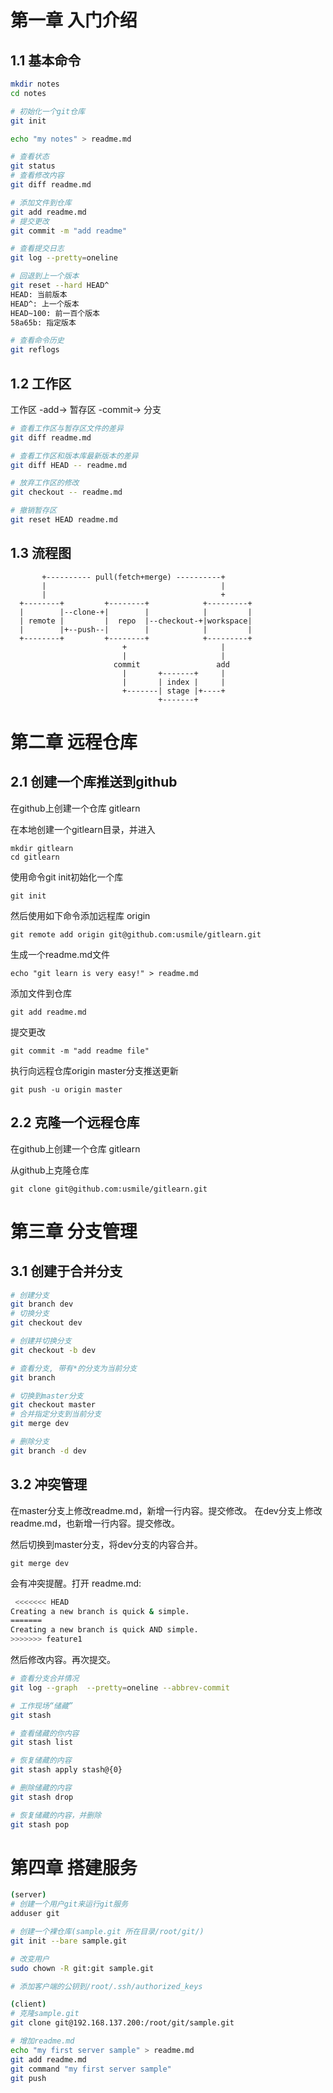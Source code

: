 # 第一章 入门介绍
## 1.1 基本命令
```bash
mkdir notes
cd notes

# 初始化一个git仓库 
git init

echo "my notes" > readme.md

# 查看状态
git status
# 查看修改内容
git diff readme.md

# 添加文件到仓库
git add readme.md
# 提交更改
git commit -m "add readme"

# 查看提交日志
git log --pretty=oneline

# 回退到上一个版本
git reset --hard HEAD^
HEAD: 当前版本
HEAD^: 上一个版本
HEAD~100: 前一百个版本
58a65b: 指定版本

# 查看命令历史
git reflogs
```

## 1.2 工作区
工作区 -add-> 暂存区 -commit-> 分支

```bash
# 查看工作区与暂存区文件的差异
git diff readme.md

# 查看工作区和版本库最新版本的差异
git diff HEAD -- readme.md

# 放弃工作区的修改
git checkout -- readme.md

# 撤销暂存区
git reset HEAD readme.md
```

## 1.3 流程图
```
       +---------- pull(fetch+merge) ----------+
       |                                       |
       |                                       +
  +--------+         +--------+            +---------+
  |        |--clone-+|        |            |         |
  | remote |         |  repo  |--checkout-+|workspace|
  |        |+--push--|        |            |         |
  +--------+         +--------+            +---------+
                         +                     |
                         |                     |
                       commit                 add 
                         |       +-------+     |
                         |       | index |     |
                         +-------| stage |+----+
                                 +-------+
```

# 第二章 远程仓库
## 2.1 创建一个库推送到github
在github上创建一个仓库 gitlearn

在本地创建一个gitlearn目录，并进入

    mkdir gitlearn
    cd gitlearn

使用命令git init初始化一个库

    git init

然后使用如下命令添加远程库 origin

    git remote add origin git@github.com:usmile/gitlearn.git

生成一个readme.md文件

    echo "git learn is very easy!" > readme.md

添加文件到仓库

    git add readme.md

提交更改

    git commit -m "add readme file"

执行向远程仓库origin master分支推送更新

    git push -u origin master    


## 2.2 克隆一个远程仓库

在github上创建一个仓库 gitlearn

从github上克隆仓库

    git clone git@github.com:usmile/gitlearn.git




# 第三章 分支管理
## 3.1 创建于合并分支
```bash
# 创建分支
git branch dev
# 切换分支
git checkout dev

# 创建并切换分支
git checkout -b dev

# 查看分支, 带有*的分支为当前分支
git branch

# 切换到master分支
git checkout master
# 合并指定分支到当前分支
git merge dev 

# 删除分支
git branch -d dev
```

## 3.2 冲突管理

在master分支上修改readme.md，新增一行内容。提交修改。
在dev分支上修改readme.md，也新增一行内容。提交修改。

然后切换到master分支，将dev分支的内容合并。

    git merge dev

会有冲突提醒。打开 readme.md:

```bash
 <<<<<<< HEAD
Creating a new branch is quick & simple.
=======
Creating a new branch is quick AND simple.
>>>>>>> feature1
```

然后修改内容。再次提交。


```bash
# 查看分支合并情况
git log --graph  --pretty=oneline --abbrev-commit
```

```bash
# 工作现场“储藏”
git stash

# 查看储藏的你内容
git stash list

# 恢复储藏的内容
git stash apply stash@{0}

# 删除储藏的内容
git stash drop

# 恢复储藏的内容，并删除
git stash pop
```


# 第四章 搭建服务

```bash
(server)
# 创建一个用户git来运行git服务
adduser git

# 创建一个裸仓库(sample.git 所在目录/root/git/)
git init --bare sample.git

# 改变用户
sudo chown -R git:git sample.git

# 添加客户端的公钥到/root/.ssh/authorized_keys

(client)
# 克隆sample.git
git clone git@192.168.137.200:/root/git/sample.git

# 增加readme.md
echo "my first server sample" > readme.md
git add readme.md
git command "my first server sample"
git push
```